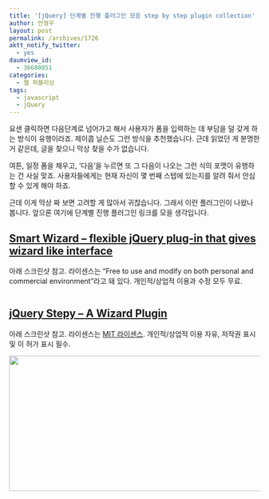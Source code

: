 ```yaml
---
title: '[jQuery] 단계별 진행 플러그인 모음 step by step plugin collection'
author: 안형우
layout: post
permalink: /archives/1726
aktt_notify_twitter:
  - yes
daumview_id:
  - 36680851
categories:
  - 웹 퍼블리싱
tags:
  - javascript
  - jQuery
---
```

요샌 클릭하면 다음단계로 넘어가고 해서 사용자가 폼을 입력하는 데 부담을 덜 갖게 하는 방식이 유행이라죠. 제이콥 닐슨도 그런 방식을 추천했습니다. 근데 읽었던 게 분명한 거 같은데, 글을 찾으니 막상 찾을 수가 없습니다.

여튼, 일정 폼을 채우고, &#8216;다음&#8217;을 누르면 또 그 다음이 나오는 그런 식의 포맷이 유행하는 건 사실 맞죠. 사용자들에게는 현재 자신이 몇 번째 스텝에 있는지를 알려 줘서 안심할 수 있게 해야 하죠.

근데 이게 막상 짜 보면 고려할 게 많아서 귀찮습니다. 그래서 이런 플러그인이 나왔나 봅니다. 앞으론 여기에 단계별 진행 플러그인 링크를 모을 생각입니다.

## [Smart Wizard &#8211; flexible jQuery plug-in that gives wizard like interface][1]

아래 스크린샷 참고. 라이센스는 &#8220;Free to use and modify on both personal and commercial environment&#8221;라고 돼 있다. 개인적/상업적 이용과 수정 모두 무료.

<p style="text-align: center;">
  <a href="http://techlaboratory.net/labs/SmartWizard2/smartwizard2-validation.php"><img class="  aligncenter" src="https://dl.dropbox.com/u/15546257/blog/mytory/smart-wizard.png" alt="" /></a>
</p>

## [jQuery Stepy &#8211; A Wizard Plugin][2]

아래 스크린샷 참고. 라이센스는 [MIT 라이센스][3]. 개인적/상업적 이용 자유, 저작권 표시 및 이 허가 표시 필수.

[<img class="aligncenter" src="https://dl.dropbox.com/u/15546257/blog/mytory/stepy.jpg" alt="" width="529" height="271" />][2]

 [1]: http://techlaboratory.net/products.php?product=smartwizard
 [2]: https://github.com/wbotelhos/stepy
 [3]: http://ko.wikipedia.org/wiki/MIT_%ED%97%88%EA%B0%80%EC%84%9C